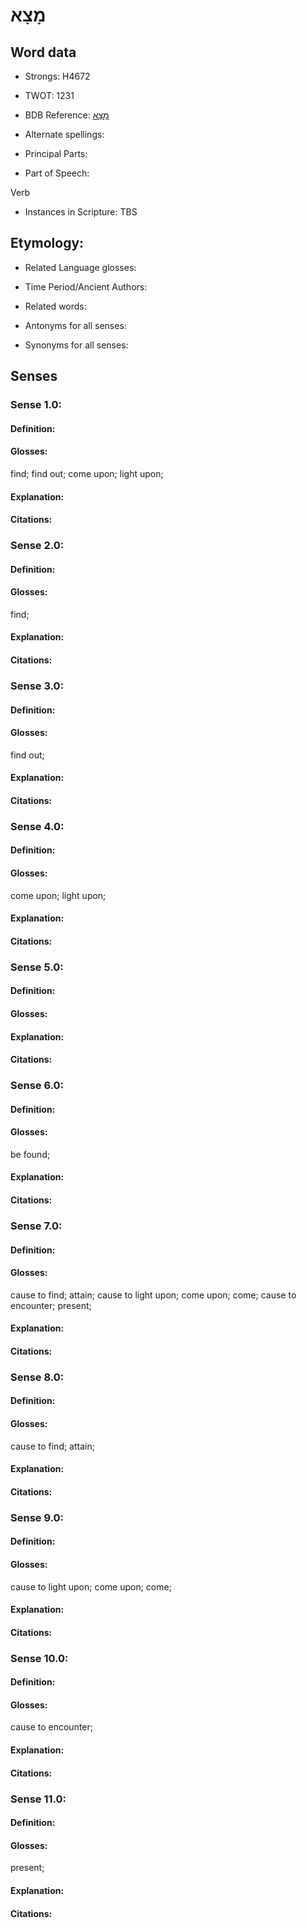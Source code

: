 # מָצָא

<!-- Status: S2="NeedsEdits" -->
<!-- Lexica used for edits:   -->

## Word data

* Strongs: H4672

* TWOT: 1231

* BDB Reference: [מָצָא](rc://en/bdb/dict/m.db.aa)

* Alternate spellings:

* Principal Parts:

* Part of Speech:

Verb

* Instances in Scripture: TBS

## Etymology:

* Related Language glosses:

* Time Period/Ancient Authors:

* Related words:

* Antonyms for all senses:

* Synonyms for all senses:

## Senses

### Sense 1.0:

#### Definition:

#### Glosses:

find; find out; come upon; light upon; 

#### Explanation:

#### Citations:



### Sense 2.0:

#### Definition:

#### Glosses:

find; 

#### Explanation:

#### Citations:



### Sense 3.0:

#### Definition:

#### Glosses:

find out; 

#### Explanation:

#### Citations:



### Sense 4.0:

#### Definition:

#### Glosses:

come upon; light upon; 

#### Explanation:

#### Citations:



### Sense 5.0:

#### Definition:

#### Glosses:



#### Explanation:

#### Citations:



### Sense 6.0:

#### Definition:

#### Glosses:

be found; 

#### Explanation:

#### Citations:



### Sense 7.0:

#### Definition:

#### Glosses:

cause to find; attain; cause to light upon; come upon; come; cause to encounter; present; 

#### Explanation:

#### Citations:



### Sense 8.0:

#### Definition:

#### Glosses:

cause to find; attain; 

#### Explanation:

#### Citations:



### Sense 9.0:

#### Definition:

#### Glosses:

cause to light upon; come upon; come; 

#### Explanation:

#### Citations:



### Sense 10.0:

#### Definition:

#### Glosses:

cause to encounter; 

#### Explanation:

#### Citations:



### Sense 11.0:

#### Definition:

#### Glosses:

present; 

#### Explanation:

#### Citations:



